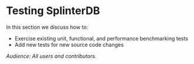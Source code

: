 # Testing SplinterDB

In this section we discuss how to:

* Exercise existing unit, functional, and performance benchmarking tests
* Add new tests for new source code changes

_Audience: All users and contributors._
